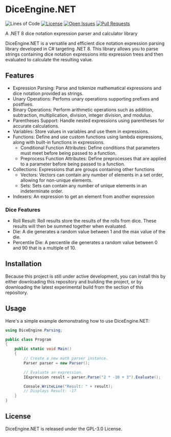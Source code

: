 # DiceEngine.NET
![Lines of Code](https://tokei.rs/b1/github/whix100/DiceEngine.NET?style=flat-square)
[![License](https://img.shields.io/github/license/whix100/DiceEngine.NET?style=flat-square)](https://github.com/whix100/DiceEngine.NET/blob/main/LICENSE)
[![Open Issues](https://img.shields.io/github/issues/whix100/DiceEngine.NET?style=flat-square)](https://github.com/whix100/DiceEngine.NET/issues)
[![Pull Requests](https://img.shields.io/github/issues-pr/whix100/DiceEngine.NET?style=flat-square)](https://github.com/whix100/DiceEngine.NET/pulls)

A .NET 8 dice notation expression parser and calculator library

DiceEngine.NET is a versatile and efficient dice notation expression parsing library developed in C# targeting .NET 8. This library allows you to parse strings containing dice notation expressions into expression trees and then evaluated to calculate the resulting value.

## Features
- Expression Parsing: Parse and tokenize mathematical expressions and dice notation provided as strings.
- Unary Operations: Perfoms unary operations supporting prefixes and postfixes.
- Binary Operations: Perform arithmetic operations such as addition, subtraction, multiplication, division, integer division, and modulus.
- Parentheses Support: Handle nested expressions using parentheses for accurate calculations.
- Variables: Store values in variables and use them in expressions.
- Functions: Define and use custom functions using lambda expressions, along with built-in functions in expressions.
  - Conditional Function Attributes: Define conditions that parameters must meet before being passed to a function.
  - Preprocess Function Attributes: Define preprocesses that are applied to a parameter before being passed to a function.
- Collections: Expressions that are groups containing other functions
  - Vectors: Vectors can contain any number of elements in a set order, allowing for non-unique elements.
  - Sets: Sets can contain any number of unique elements in an indeterminate order.
- Indexers: An expression to get an element from another expression

### Dice Features
- Roll Result: Roll results store the results of the rolls from dice. These results will then be summed together when evaluated.
- Die: A die generates a random value between 1 and the max value of the die.
- Percentile Die: A percentile die generates a random value between 0 and 90 that is a multiple of 10.

## Installation
Because this project is still under active development, you can install this by either downloading this repository and building the project, or by downloading the latest experimental build from the section of this repository.

## Usage
Here's a simple example demonstrating how to use DiceEngine.NET:

``` csharp
using DiceEngine.Parsing;

public class Program
{
    public static void Main()
    {
        // Create a new math parser instance.
        Parser parser = new Parser();

        // Evaluate an expression.
        IExpression result = parser.Parse("2 * -10 + 3").Evaluate();

        Console.WriteLine("Result: " + result);
        // Displays Result: -17
    }
}
```

## License
DiceEngine.NET is released under the GPL-3.0 License.
